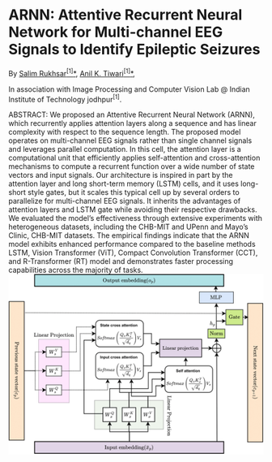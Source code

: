 # ARNN: Attentive Recurrent Neural Network for Multi-channel EEG Signals to Identify Epileptic Seizures


By [Salim Rukhsar<sup>[1]</sup><span>&#42;</span>](https://www.linkedin.com/in/salim-rukhsar-10845282/),
[Anil K. Tiwari<sup>[1]</sup><span>&#42;</span>](http://home.iitj.ac.in/~akt/),

In association with Image Processing and Computer Vision Lab @ Indian Institute of Technology jodhpur<sup>[1]</sup>.

ABSTRACT: We proposed an Attentive Recurrent Neural Network (ARNN), which recurrently applies attention layers along a sequence and has linear complexity with respect to the sequence length. The proposed model operates on multi-channel EEG signals rather than single channel signals and leverages parallel computation. In this cell, the attention layer is a computational unit that efficiently
applies self-attention and cross-attention mechanisms to compute a recurrent function over a wide number of state vectors and input signals. Our architecture is inspired in part by the attention layer and long short-term memory (LSTM) cells, and it uses long-short style gates, but it scales this typical cell up by several orders to parallelize for multi-channel EEG signals. It inherits the
advantages of attention layers and LSTM gate while avoiding their respective drawbacks. We evaluated the model’s effectiveness through extensive experiments with heterogeneous datasets, including the CHB-MIT and UPenn and Mayo’s Clinic, CHB-MIT datasets. The empirical findings indicate that the ARNN model exhibits enhanced performance compared to the baseline methods LSTM, Vision Transformer (ViT), Compact Convolution Transformer (CCT), and R-Transformer (RT) model and demonstrates faster processing capabilities across the majority of tasks. ![](ARNN-Arch.png)
